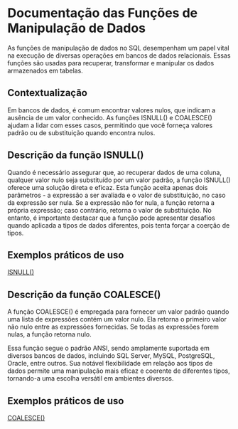 
# Documentação das Funções de Manipulação de Dados

As funções de manipulação de dados no SQL desempenham um papel vital na execução de diversas operações em bancos de dados relacionais. Essas funções são usadas para recuperar, transformar e manipular os dados armazenados em tabelas. 

## Contextualização

Em bancos de dados, é comum encontrar valores nulos, que indicam a ausência de um valor conhecido. As funções ISNULL() e COALESCE() ajudam a lidar com esses casos, permitindo que você forneça valores padrão ou de substituição quando encontra nulos.

## Descrição da função ISNULL()

Quando é necessário assegurar que, ao recuperar dados de uma coluna, qualquer valor nulo seja substituído por um valor padrão, a função ISNULL() oferece uma solução direta e eficaz. Esta função aceita apenas dois parâmetros - a expressão a ser avaliada e o valor de substituição, no caso da expressão ser nula. Se a expressão não for nula, a função retorna a própria expressão; caso contrário, retorna o valor de substituição. No entanto, é importante destacar que a função pode apresentar desafios quando aplicada a tipos de dados diferentes, pois tenta forçar a coerção de tipos.

## Exemplos práticos de uso 


[ISNULL()](https://github.com/Rebecabl/SQL-SERVER/blob/main/DATA%20MANIPULATION/ISNULL().sql)


## Descrição da função COALESCE()

 A função COALESCE() é empregada para fornecer um valor padrão quando uma lista de expressões contém um valor nulo. Ela retorna o primeiro valor não nulo entre as expressões fornecidas. Se todas as expressões forem nulas, a função retorna nulo.

Essa função segue o padrão ANSI, sendo amplamente suportada em diversos bancos de dados, incluindo SQL Server, MySQL, PostgreSQL, Oracle, entre outros. Sua notável flexibilidade em relação aos tipos de dados permite uma manipulação mais eficaz e coerente de diferentes tipos, tornando-a uma escolha versátil em ambientes diversos.

## Exemplos práticos de uso 

[COALESCE()](https://github.com/Rebecabl/SQL-SERVER/blob/main/DATA%20MANIPULATION/COALESCE().sql)

